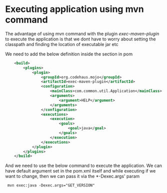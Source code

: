 # Executing application using mvn command
The advantage of using mvn command with the plugin *exec-maven-plugin* to execute the application is that we dont have to worry about setting the classpath and finding the location of executable jar etc


We need to add the below definition inside the <build> section in pom

```xml
	<build>
    	<plugins>
    		<plugin>
                <groupId>org.codehaus.mojo</groupId>
                <artifactId>exec-maven-plugin</artifactId>
                <configuration>
                    <mainClass>com.common.util.Application</mainClass>
                    <arguments>
		            	<argument>HELP</argument>
		          	</arguments>
                </configuration>
                <executions>
                    <execution>
                        <goals>
                            <goal>java</goal>
                        </goals>
                    </execution>
                </executions>
            </plugin>
    	</plugins>
    </build>

```

And we need to use the below command to execute the application. We can have default argument set in the pom.xml itself and while executing if we want to change, then we can pass it via the *-Dexec.args' param

```
 mvn exec:java -Dexec.args="GET_VERSION"
```